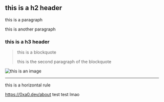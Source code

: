 ## this is a h2 header

this is a paragraph

this is another paragraph

### this is a h3 header

> this is a blockquote
>
> 
> this is the second paragraph of the blockquote
> 
> 

![this is an image](https://0xa0.dev/a/esqueletogrande.gif)

--- 

this is a horizontal rule

<https://0xa0.dev/about> test test lmao